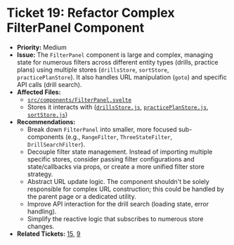# Ticket 19: Refactor Complex FilterPanel Component

- **Priority:** Medium
- **Issue:** The `FilterPanel` component is large and complex, managing state for numerous filters across different entity types (drills, practice plans) using multiple stores (`drillsStore`, `sortStore`, `practicePlanStore`). It also handles URL manipulation (`goto`) and specific API calls (drill search).
- **Affected Files:**
  - [`src/components/FilterPanel.svelte`](src/components/FilterPanel.svelte)
  - Stores it interacts with ([`drillsStore.js`](src/lib/stores/drillsStore.js), [`practicePlanStore.js`](src/lib/stores/practicePlanStore.js), [`sortStore.js`](src/lib/stores/sortStore.js))
- **Recommendations:**
  - Break down `FilterPanel` into smaller, more focused sub-components (e.g., `RangeFilter`, `ThreeStateFilter`, `DrillSearchFilter`).
  - Decouple filter state management. Instead of importing multiple specific stores, consider passing filter configurations and state/callbacks via props, or create a more unified filter store strategy.
  - Abstract URL update logic. The component shouldn't be solely responsible for complex URL construction; this could be handled by the parent page or a dedicated utility.
  - Improve API interaction for the drill search (loading state, error handling).
  - Simplify the reactive logic that subscribes to numerous store changes.
- **Related Tickets:** [15](./15-refactor-component-coupling.md), [9](./09-refactor-state-practiceplanstore.md)
